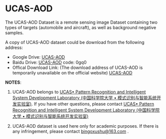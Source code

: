 # UCAS-AOD 

The UCAS-AOD Dataset is a remote sensing image Dataset containing two types of targets (automobile and aircraft), as well as background negative samples.



A copy of UCAS-AOD dataset could be download from the following address:

+  Google Drive: [UCAS-AOD](https://drive.google.com/file/d/1-1MnjZZ26EDfEqVeAi69TMJQUH9_Z0Q2/view?usp=sharing)
+   Baidu Drive: [UCAS-AOD](https://pan.baidu.com/s/10SdhimUnH_0nixqjIdlM4g)  code: 0gq0
+   Offical Download Link: (The download address of UCAS-AOD is temporarily unavailable on the official website) [UCAS-AOD](http://www.ucassdl.cn/resource.asp)

**NOTES**: 

1. UCAS-AOD belongs to [UCAS• Pattern Recognition and Intelligent System Development Laboratory (中国科学院大学 • 模式识别与智能系统开发实验室)](http://lamp.ucas.ac.cn/). If you have other questions, please contact [UCAS• Pattern Recognition and Intelligent System Development Laboratory (中国科学院大学 • 模式识别与智能系统开发实验室)](http://lamp.ucas.ac.cn/)

2. UCAS-AOD dataset is used here only for academic purposes. If there is any infringement, please contact bingoxushu@163.com .